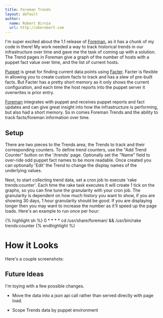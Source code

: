 ```yaml
---
title: Foreman Trends
layout: default
author:
  name: Robert Birnie
  url: http://uberobert.com
---
```


I'm super excited about the 1.1 release of [Foreman](http://theforeman.org/), as it has a chunk of my code in there! My work needed a way to track historical trends in our infrastructure over time and gave me the task of coming up with a solution. The Trend pages in Foreman give a graph of the number of hosts with a puppet fact value over time, and the list of current hosts.

[Puppet](http://puppetlabs.com/) is great for finding current data points using [Facter](http://www.puppetlabs.com/puppet/related-projects/facter/). Facter is flexible in allowing you to create custom facts to track and has a slew of pre-built facts. But Facter has a pretty short memory as it only shows the current configuration, and each time the host reports into the puppet server it overwrites is prior entry. 

[Foreman](http://theforeman.org/) integrates with puppet and receives puppet reports and fact updates and can give great insight into how the infrastructure is performing, but also had a short memory. So in comes Foreman Trends and the ability to track facts/foreman information over time. 

## Setup

There are two pieces to the Trends area, the Trends to track and their corresponding counters. To define trend counters, use the "Add Trend Counter" button on the '/trends' page. Optionally set the "Name" field to over-ride odd puppet fact names to be more readable. Once created you can optionally 'Edit' the Trend to change the display names of the underlying values. 

Next, to start collecting trend data, set a cron job to execute 'rake trends:counter'. Each time the rake task executes it will create 1 tick on the graphs, so you can fine tune the granularity with your cron job. The granularity is dependent on how much history you want to show, if you are showing 30 days, 1 hour granularity should be good. If you are displaying longer then you may want to increase the number as it'll speed up the page loads. Here's an example to run once per hour: 

{% highlight sh %}
0 * * * * cd /usr/share/foreman/ && /usr/bin/rake trends:counter
{% endhighlight %}

# How it Looks

Here's a couple screenshots:

## Future Ideas

I'm toying with a few possible changes. 

* Move the data into a json api call rather than served directly with page load. 

* Scope Trends data by puppet environment